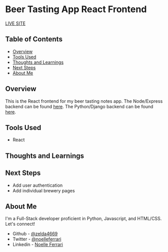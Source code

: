 # Beer Tasting App React Frontend

[LIVE SITE](https://beer-tasting-express.fly.dev/)

## Table of Contents

- [Overview](#overview)
- [Tools Used](#tools-used)
- [Thoughts and Learnings](#thoughts-and-learnings)
- [Next Steps](#next-steps)
- [About Me](#about-me)

## Overview

This is the React frontend for my beer tasting notes app. The Node/Express backend can be found [here](https://github.com/zelda4669/beer-tasting-express). The Python/Django backend can be found [here](https://github.com/zelda4669/beer-tasting-django).

## Tools Used

- React

## Thoughts and Learnings


## Next Steps

- Add user authentication
- Add individual brewery pages

## About Me

I'm a Full-Stack developer proficient in Python, Javascript, and HTML/CSS. Let's connect!

- Github - [@zelda4669](https://github.com/zelda4669)
- Twitter - [@noelleferrari](https://twitter.com/noelleferrari)
- Linkedin - [Noelle Ferrari](https://www.linkedin.com/in/noelleferrari/)